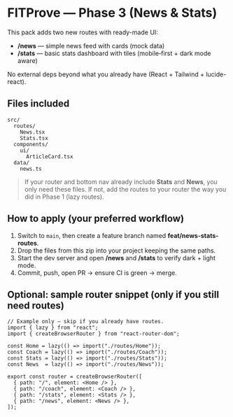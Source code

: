 # FITProve — Phase 3 (News & Stats)

This pack adds two new routes with ready-made UI:
- **/news** — simple news feed with cards (mock data)
- **/stats** — basic stats dashboard with tiles (mobile‑first + dark mode aware)

No external deps beyond what you already have (React + Tailwind + lucide-react).

## Files included
```
src/
  routes/
    News.tsx
    Stats.tsx
  components/
    ui/
      ArticleCard.tsx
  data/
    news.ts
```
> If your router and bottom nav already include **Stats** and **News**, you only need these files. If not, add the routes to your router the way you did in Phase 1 (lazy routes).

## How to apply (your preferred workflow)
1) Switch to `main`, then create a feature branch named **feat/news-stats-routes**.
2) Drop the files from this zip into your project keeping the same paths.
3) Start the dev server and open **/news** and **/stats** to verify dark + light mode.
4) Commit, push, open PR → ensure CI is green → merge.

## Optional: sample router snippet (only if you still need routes)
```tsx
// Example only — skip if you already have routes.
import { lazy } from "react";
import { createBrowserRouter } from "react-router-dom";

const Home = lazy(() => import("./routes/Home"));
const Coach = lazy(() => import("./routes/Coach"));
const Stats = lazy(() => import("./routes/Stats"));
const News  = lazy(() => import("./routes/News"));

export const router = createBrowserRouter([
  { path: "/", element: <Home /> },
  { path: "/coach", element: <Coach /> },
  { path: "/stats", element: <Stats /> },
  { path: "/news", element: <News /> },
]);
```
